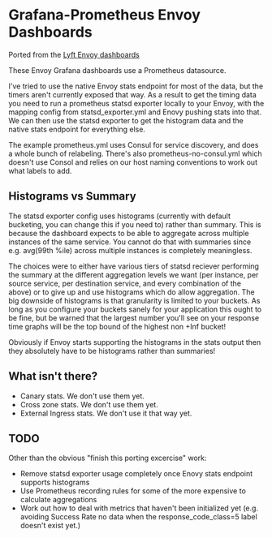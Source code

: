 # Grafana-Prometheus Envoy Dashboards

Ported from the [Lyft Envoy dashboards](https://github.com/mattklein123/lyft_envoy_dashboards)

These Envoy Grafana dashboards use a Prometheus datasource.

I've tried to use the native Envoy stats endpoint for most of the data, but the timers aren't
currently exposed that way. As a result to get the timing data you need to run a prometheus
statsd exporter locally to your Envoy, with the mapping config from statsd\_exporter.yml and
Enovy pushing stats into that. We can then use the statsd exporter to get the histogram data
and the native stats endpoint for everything else.

The example prometheus.yml uses Consul for service discovery, and does a whole bunch of
relabeling. There's also prometheus-no-consul.yml which doesn't use Consol and relies on our
host naming conventions to work out what labels to add.  

## Histograms vs Summary
The statsd exporter config uses histograms (currently with default bucketing, you can change
this if you need to) rather than summary. This is because the dashboard expects to be able to
aggregate across multiple instances of the same service. You cannot do that with summaries
since e.g. avg(99th %ile) across multiple instances is completely meaningless.

The choices were to either have various tiers of statsd reciever performing the summary at the
different aggregation levels we want (per instance, per source service, per destination service,
and every combination of the above) or to give up and use histograms which do allow aggregation.
The big downside of histograms is that granularity is limited to your buckets. As long as you
configure your buckets sanely for your application this ought to be fine, but be warned that
the largest number you'll see on your response time graphs will be the top bound of the highest
non +Inf bucket!

Obviously if Envoy starts supporting the histograms in the stats output then they absolutely
have to be histograms rather than summaries!

## What isn't there?
* Canary stats. We don't use them yet.
* Cross zone stats. We don't use them yet.
* External Ingress stats. We don't use it that way yet.

## TODO
Other than the obvious "finish this porting excercise" work:
* Remove statsd exporter usage completely once Enovy stats endpoint supports histograms
* Use Prometheus recording rules for some of the more expensive to calculate aggregations
* Work out how to deal with metrics that haven't been initialized yet (e.g. avoiding Success Rate no data when the
response_code_class=5 label doesn't exist yet.)
